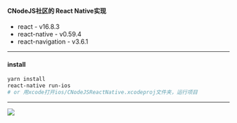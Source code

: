 #### CNodeJS社区的 React Native实现

* react - v16.8.3
* react-native - v0.59.4
* react-navigation - v3.6.1

---
#### install
```sh
yarn install
react-native run-ios
# or 用xcode打开ios/CNodeJSReactNative.xcodeproj文件夹，运行项目
```
---

<img src="https://static.ryanxchen.com/cnodejs-rn.gif" alg="cnodejsgif" >
